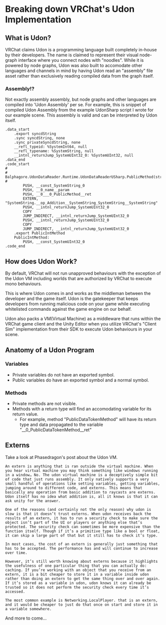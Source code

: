 # Breaking down VRChat's Udon Implementation

## What is Udon?
VRChat claims Udon is a programming language built completely in-house by their developers. The name is claimed to represent their visual node-graph interface where you connect nodes with "noodles". While it is powered by node graphs, Udon was also built to accomodate other languages and channels in mind by having Udon read an "assembly" file asset rather than exclusively reading compiled data from the graph itself.

### Assembly!?
Not exactly assembly assembly, but node graphs and other languages are compiled into 'Udon Assembly' per se. For example, this is snippet of compiled Udon Assembly from the example UdonSharp script I wrote for our example scene. This assembly is valid and can be interpreted by Udon itself.

```
.data_start
    .export syncdString
    .sync syncdString, none
    .sync privateSyncdString, none
    __refl_typeid: %SystemInt64, null
    __refl_typename: %SystemString, null
    __intnl_returnJump_SystemUInt32_0: %SystemUInt32, null
.data_end
.code_start
# 
# Balphagore.UdonDataReader.Runtime.UdonDataReaderUSharp.PublicMethod(string)
# 
        PUSH, __const_SystemString_0
        PUSH, __0_name__param
        PUSH, __0___0_PublicMethod__ret
        EXTERN, "SystemString.__op_Addition__SystemString_SystemString__SystemString"
        PUSH, __intnl_returnJump_SystemUInt32_0
        COPY
        JUMP_INDIRECT, __intnl_returnJump_SystemUInt32_0
        PUSH, __intnl_returnJump_SystemUInt32_0
        COPY
        JUMP_INDIRECT, __intnl_returnJump_SystemUInt32_0
    .export PublicIntMethod
    PublicIntMethod:
        PUSH, __const_SystemUInt32_0
.code_end
```

## How does Udon Work?
By default, VRChat will not run unapproved behaviours with the exception of the Udon VM including worlds that are authorized by VRChat to execute mono behaviours.

This is where Udon comes in and works as the middleman between the developer and the game itself. Udon is the gatekeeper that keeps developers from running malicious code on your game while executing whitelisted commands against the game engine on our behalf.

Udon also packs a VM(Virtual Machine) as a middleware that runs within the VRChat game client and the Unity Editor when you utilize VRChat's "Client Sim" implementation from their SDK to execute Udon behaviours in your scene.

## Anatomy of a Udon Program

### Variables
* Private variables do not have an exported symbol.
* Public variables do have an exported symbol and a normal symbol.

### Methods
* Private methods are not visible.
* Methods with a return type will find an accomodating variable for its return value.
    * For example, method "PublicDataTokenMethod" will have its return type and data propagated to the variable "__0_PublicDataTokenMethod__ret"


## Externs
Take a look at Phasedragon's post about the Udon VM.
```
An extern is anything that is ran outside the virtual machine. When you hear virtual machine you may think something like windows running in a window… No. The udon virtual machine is a deceptively simple bit of code that just runs assembly. It only natively supports a very small handful of operations like setting variables, getting variables, jumping around to different code, and externs. This means that basically any operation from basic addition to raycasts are externs. Udon itself has no idea what addition is, all it knows is that it can ask unity for the answer.

One of the reasons (and certainly not the only reason) why udon is slow is that it doesn’t trust externs. When udon receives back the results of an extern, it has to run a security check to make sure the object isn’t part of the UI or players or anything else that’s protected. The security check can sometimes be more expensive than the function itself. Though if it’s a primitive type like a bool or float, it can skip a large part of that but it still has to check it’s type.

In most cases, the cost of an extern is generally just something that has to be accepted. The performance has and will continue to increase over time.

However, it’s still worth knowing about externs because it highlights the usefulness of one particular thing that you can actually do: caching. If you’re working with an object that you receive from an extern, it is a bit cheaper to store it in a variable inside udon rather than doing an extern to get the same thing over and over again. If it’s stored as a variable in udon, udon knows it can already be trusted so it does not perform the security check every time it’s accessed.

The most common example is Networking.LocalPlayer. that is an extern, and it would be cheaper to just do that once on start and store it in a variable somewhere.
```

And more to come...